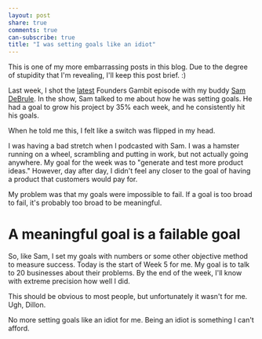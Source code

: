```yaml
---
layout: post
share: true
comments: true
can-subscribe: true
title: "I was setting goals like an idiot"
---
```


This is one of my more embarrassing posts in this blog.  Due to the degree of stupidity that I'm revealing, I'll keep this post brief.  :)

Last week, I shot the <a href="https://www.youtube.com/watch?v=gNdyOdtFkAA" target="_blank">latest</a> Founders Gambit episode with my buddy <a href="https://twitter.com/SamDeBrule" target="_blank">Sam DeBrule</a>.  In the show, Sam talked to me about how he was setting goals.  He had a goal to grow his project by 35% each week, and he consistently hit his goals.

When he told me this, I felt like a switch was flipped in my head.

I was having a bad stretch when I podcasted with Sam.  I was a hamster running on a wheel, scrambling and putting in work, but not actually going anywhere.  My goal for the week was to "generate and test more product ideas."  However, day after day, I didn't feel any closer to the goal of having a product that customers would pay for.

My problem was that my goals were impossible to fail.  If a goal is too broad to fail, it's probably too broad to be meaningful.

# A meaningful goal is a failable goal

So, like Sam, I set my goals with numbers or some other objective method to measure success.  Today is the start of Week 5 for me.  My goal is to talk to 20 businesses about their problems.  By the end of the week, I'll know with extreme precision how well I did.

This should be obvious to most people, but unfortunately it wasn't for me.  Ugh, Dillon.

No more setting goals like an idiot for me.  Being an idiot is something I can't afford.
